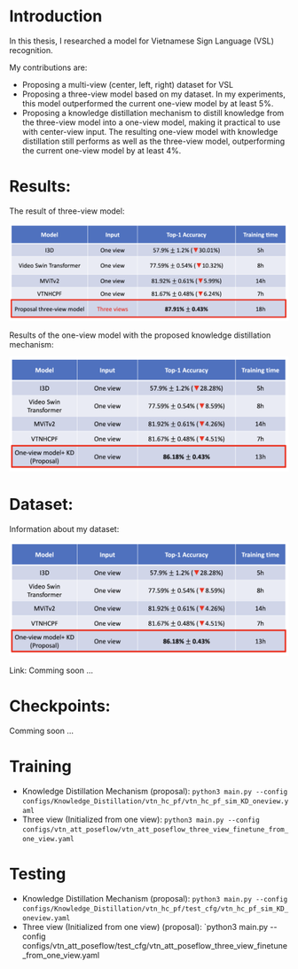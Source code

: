 # Introduction
<p> In this thesis, I researched a model for Vietnamese Sign Language (VSL) recognition.</p>
<p>My contributions are: </p>
<ul> 
  <li>Proposing a multi-view (center, left, right) dataset for VSL</li>
  <li>Proposing a three-view model based on my dataset. In my experiments, this model outperformed the current one-view model by at least 5%.</li>
  <li>Proposing a knowledge distillation mechanism to distill knowledge from the three-view model into a one-view model, making it practical to use with center-view input. The resulting one-view model with knowledge distillation still performs as well as the three-view model, outperforming the current one-view model by at least 4%.</li>
</ul>

# Results:
<p>The result of three-view model: </p>

![three-view](/images/three-view.png)
<p>Results of the one-view model with the proposed knowledge distillation mechanism: </p>

![KD](/images/KD.png)

# Dataset:
<p>Information about my dataset: </p>

![Data Information](/images/KD.png)

<p>Link: Comming soon ...</p>

# Checkpoints:
<p>Comming soon ...</p>

# Training
  + Knowledge Distillation Mechanism (proposal): `python3 main.py --config configs/Knowledge_Distillation/vtn_hc_pf/vtn_hc_pf_sim_KD_oneview.yaml`
  + Three view (Initialized from one view): `python3 main.py --config configs/vtn_att_poseflow/vtn_att_poseflow_three_view_finetune_from_one_view.yaml`
# Testing
  + Knowledge Distillation Mechanism (proposal): `python3 main.py --config configs/Knowledge_Distillation/vtn_hc_pf/test_cfg/vtn_hc_pf_sim_KD_oneview.yaml`
  + Three view (Initialized from one view) (proposal): `python3 main.py --config configs/vtn_att_poseflow/test_cfg/vtn_att_poseflow_three_view_finetune_from_one_view.yaml
